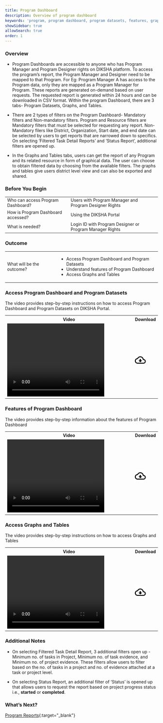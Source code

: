 ```yaml
---
title: Program Dashboard
description: Overview of program dashboard
keywords: 'program, program dashboard, program datasets, features, graphs, tables'
showSidebar: true
allowSearch: true
order: 1
---
```


### Overview

- Program Dashboards are accessible to anyone who has Program Manager and Program Designer rights on DIKSHA platform. To access the program’s report, the Program Manager and Designer need to be mapped to that Program. For Eg: Program Manager A has access to the Program data, only they are mapped as a Program Manager for Program. These reports are generated on-demand based on user requests. The requested report is generated within 24 hours and can be downloaded in CSV format. Within the program Dashboard, there are 3 tabs- Program Datasets, Graphs, and Tables.

- There are 2 types of filters on the Program Dashboard- Mandatory filters and Non-mandatory filters. Program and Resource filters are Mandatory filters that must be selected for requesting any report. Non-Mandatory filers like District, Organization, Start date, and end date can be selected by users to get reports that are narrowed down to specifics.  On selecting ‘Filtered Task Detail Reports’ and ‘Status Report’, additional filters are opened up.

- In the Graphs and Tables tabs, users can get the report of any Program and its related resource in form of graphical data. The user can choose to obtain filtered data by choosing from the available filters. The graphs and tables give users district level view and can also be exported and shared. 

### Before You Begin

<table>
  <tr><td>Who can access Program Dashboard?</td>
  <td>Users with Program Manager and Program Designer Rights</td>
  </tr>
  <tr><td>How is Program Dashboard accessed?</td>
  <td>Using the DIKSHA Portal</td>
  </tr>
  <tr><td>What is needed?</td>
  <td>Login ID with Program Designer or Program Manager Rights</td>
  </tr>
</table>

### Outcome

<table>
 <tr><td>What will be the outcome?</td>
  <td><ul><li>Access Program Dashboard and Program Datasets</li> 
  <li>Understand features of Program Dashboard</li>
  <li>Access Graphs and Tables</li></ul></td>
  </tr>
</table>

### Access Program Dashboard and Program Datasets 

The video provides step-by-step instructions on how to access Program Dashboard and Program Datasets on DIKSHA Portal.

<table>
<tr>
   <th style="width:85%;">Video</th>
    <th style="width:15%;">Download</th>
  </tr>
  <tr>
    <td><video width="320" height="240" controls><source src="../videos/access-prog-dashboard-and-datasets.mp4" type="video/mp4"></video></td>
    <td class="text-center"><a href="../videos/access-prog-dashboard-and-datasets.mp4" download><img src="../../../assets/imgs/icons/outline_cloud_download.png"></a></td>
    </tr>
</table>

### Features of Program Dashboard 

The video provides step-by-step information about the features of Program Dashboard 

<table>
<tr>
   <th style="width:85%;">Video</th>
    <th style="width:15%;">Download</th>
  </tr>
  <tr>
    <td><video width="320" height="240" controls><source src="../videos/features-of-prog-dashboard.mp4" type="video/mp4"></video></td>
    <td class="text-center"><a href="../videos/features-of-prog-dashboard.mp4" download><img src="../../../assets/imgs/icons/outline_cloud_download.png"></a></td>
    </tr>
</table>

### Access Graphs and Tables

The video provides step-by-step instructions on how to access Graphs and Tables  

<table>
<tr>
   <th style="width:85%;">Video</th>
    <th style="width:15%;">Download</th>
  </tr>
  <tr>
    <td><video width="320" height="240" controls><source src="../videos/access-graphs-and-tables.mp4" type="video/mp4"></video></td>
    <td class="text-center"><a href="../videos/access-graphs-and-tables.mp4" download><img src="../../../assets/imgs/icons/outline_cloud_download.png"></a></td>
    </tr>
</table>


### Additional Notes

- On selecting Filtered Task Detail Report, 3 additional filters open up - Minimum no. of tasks in Project, Minimum no. of task evidence, and Minimum no. of project evidence. These filters allow users to filter based on the no. of tasks in a project and no. of evidence attached at a task or project level.

- On selecting Status Report, an additional filter of ‘Status’ is opened up that allows users to request the report based on project progress status i.e., **started** or **completed**. 

### What’s Next?

[Program Reports](./program-reports.html){:target="_blank"}
